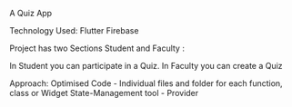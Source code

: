 A Quiz App

Technology Used:
Flutter
Firebase


Project has two Sections Student and Faculty :

In Student you can participate in a Quiz.
In Faculty you can create a Quiz

Approach:
Optimised Code - Individual files and folder for each function, class or Widget
State-Management tool - Provider
